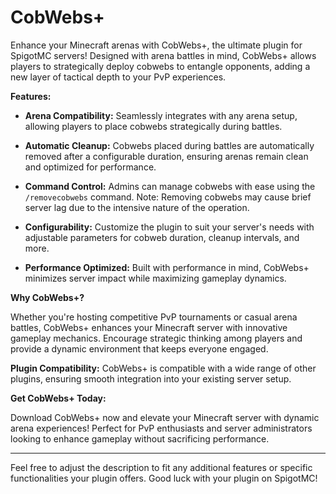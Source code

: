 # CobWebs+

Enhance your Minecraft arenas with CobWebs+, the ultimate plugin for SpigotMC servers! Designed with arena battles in mind, CobWebs+ allows players to strategically deploy cobwebs to entangle opponents, adding a new layer of tactical depth to your PvP experiences.

**Features:**

- **Arena Compatibility:** Seamlessly integrates with any arena setup, allowing players to place cobwebs strategically during battles.
  
- **Automatic Cleanup:** Cobwebs placed during battles are automatically removed after a configurable duration, ensuring arenas remain clean and optimized for performance.

- **Command Control:** Admins can manage cobwebs with ease using the `/removecobwebs` command. Note: Removing cobwebs may cause brief server lag due to the intensive nature of the operation.

- **Configurability:** Customize the plugin to suit your server's needs with adjustable parameters for cobweb duration, cleanup intervals, and more.

- **Performance Optimized:** Built with performance in mind, CobWebs+ minimizes server impact while maximizing gameplay dynamics.

**Why CobWebs+?**

Whether you're hosting competitive PvP tournaments or casual arena battles, CobWebs+ enhances your Minecraft server with innovative gameplay mechanics. Encourage strategic thinking among players and provide a dynamic environment that keeps everyone engaged.

**Plugin Compatibility:** CobWebs+ is compatible with a wide range of other plugins, ensuring smooth integration into your existing server setup.

**Get CobWebs+ Today:**

Download CobWebs+ now and elevate your Minecraft server with dynamic arena experiences! Perfect for PvP enthusiasts and server administrators looking to enhance gameplay without sacrificing performance.

---

Feel free to adjust the description to fit any additional features or specific functionalities your plugin offers. Good luck with your plugin on SpigotMC!
